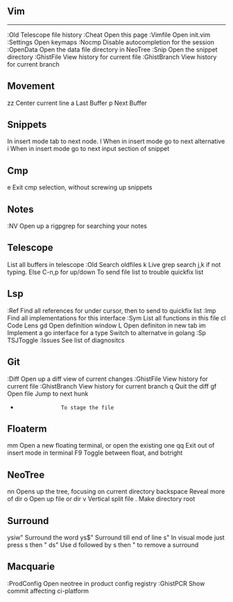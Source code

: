 Vim
--------------------------------------------------------------------------------------
**************************************************************************************

:Old                Telescope file history
:Cheat              Open this page
:Vimfile            Open init.vim
:Settings           Open keymaps
:Nocmp              Disable autocompletion for the session
:OpenData           Open the data file directory in NeoTree
:Snip               Open the snippet directory
:GhistFile          View history for current file
:GhistBranch        View history for current branch

Movement
--------------------------------------------------------------------------------------
zz                  Center current line
<Ctr> a             Last Buffer
<Ctr> p             Next Buffer

Snippets
--------------------------------------------------------------------------------------
<Tab>               In insert mode tab to next node.
<Ctr>l              When in insert mode go to next alternative
<Ctr>i              When in insert mode go to next input section of snippet

Cmp
--------------------------------------------------------------------------------------
<Ctr>e              Exit cmp selection, without screwing up snippets

Notes
--------------------------------------------------------------------------------------
:NV                 Open up a rigpgrep for searching your notes

Telescope
--------------------------------------------------------------------------------------
<C-k>               List all buffers in telescope
:Old                Search oldfiles
<Space>k            Live grep search
                    j,k if not typing. Else C-n,p for up/down
<C-t>               To send file list to trouble quickfix list

Lsp
--------------------------------------------------------------------------------------
:Ref                Find all references for under cursor, then <C-t> to send to quickfix list
:Imp                Find all implementations for this interface
:Sym                List all functions in this file
<space>cl           Code Lens
<space>gd           Open definition window
<C-w>L              Open definiton in new tab
<space>im           Implement a go interface for a type 
<C-a>               Switch to alternatve in golang
:Sp                 TSJToggle
:Issues             See list of diagnositcs

Git
--------------------------------------------------------------------------------------
:Diff               Open up a diff view of current changes
:GhistFile          View history for current file
:GhistBranch        View history for current branch
<leader>q           Quit the diff
gf                  Open file
<C-h>               Jump to next hunk
-                   To stage the file

Floaterm
--------------------------------------------------------------------------------------
<leader>mm          Open a new floating terminal, or open the existing one
<leader>qq          Exit out of insert mode in terminal
F9                  Toggle between float, and botright

NeoTree
--------------------------------------------------------------------------------------
<leader>nn          Opens up the tree, focusing on current directory
backspace           Reveal more of dir
o                   Open up file or dir
v                   Vertical split file
.                   Make directory root

Surround
--------------------------------------------------------------------------------------
ysiw"               Surround the word
ys$"                Surround till end of line
s"                  In visual mode just press s then "
ds"                 Use d followed by s then " to remove a surround

Macquarie
--------------------------------------------------------------------------------------

:ProdConfig         Open neotree in product config registry
:GhistPCR           Show commit affecting ci-platform
